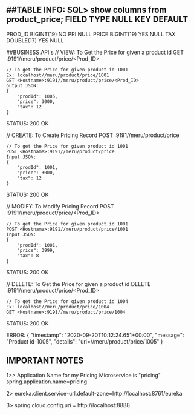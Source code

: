 ##TABLE INFO:
SQL> show columns from product_price;
FIELD	TYPE		NULL	KEY	DEFAULT 
------------------------------------------------ 
PROD_ID	BIGINT(19)	NO	PRI	NULL
PRICE	BIGINT(19)	YES		NULL
TAX	DOUBLE(17)	YES		NULL


##BUSINESS API's
// VIEW: To Get the Price for given a product id
GET 	<Hostname>:9191//meru/product/price/<Prod_ID>

	// To get the Price for given product id 1001
	Ex: localhost//meru/product/price/1001
	GET <Hostname>:9191//meru/product/price/<Prod_ID>
	output JSON:
	{
		"prodId": 1005,
		"price": 3000,
		"tax": 12
	}
STATUS: 200 OK

// CREATE: To Create Pricing Record 
POST 	<Hostname>:9191//meru/product/price

	// To get the Price for given product id 1001
	POST <Hostname>:9191//meru/product/price
	Input JSON:
	{
		"prodId": 1001,
		"price": 3000,
		"tax": 12
	}
STATUS: 200 OK

// MODIFY: To Modify Pricing Record 
POST 	<Hostname>:9191//meru/product/price/<Prod_ID>

	// To get the Price for given product id 1001
	POST <Hostname>:9191//meru/product/price/1001
	Input JSON:
	{
		"prodId": 1001,
		"price": 3999,
		"tax": 8
	}
STATUS: 200 OK

// DELETE: To Get the Price for given a product id
DELETE 	<Hostname>:9191//meru/product/price/<Prod_ID>

	// To get the Price for given product id 1004
	Ex: localhost//meru/product/price/1004
	GET <Hostname>:9191//meru/product/price/1004
STATUS: 200 OK


ERROR:
{
    "timestamp": "2020-09-20T10:12:24.651+00:00",
    "message": "Product id-1005",
    "details": "uri=//meru/product/price/1005"
}

## IMPORTANT NOTES ###
1>> Application Name for my Pricing Microservice is "pricing"
   spring.application.name=pricing

2> eureka.client.service-url.default-zone=http://localhost:8761/eureka

3> spring.cloud.config.uri = http://localhost:8888


